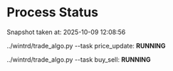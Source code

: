 # Process Status

Snapshot taken at: 2025-10-09 12:08:56

../wintrd/trade_algo.py --task price_update: **RUNNING**

../wintrd/trade_algo.py --task buy_sell: **RUNNING**

